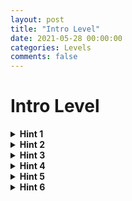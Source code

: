 ```yaml
---
layout: post
title: "Intro Level"
date: 2021-05-28 00:00:00
categories: Levels
comments: false
---
```


# Intro Level

<details>
	<summary><b>Hint 1</b></summary>
	<p> </p>
	<p>The Google Cloud platform automatically logs many events that take place on the cloud system. To view events related to the leaked key, we can open the log explorer at the url here:</p> 
	<code>https://console.cloud.google.com/logs/query?q=search&referrer=search&project=[ProjectName]</code>
	<p> </p>
</details>

<details>
	<summary><b>Hint 2</b></summary>
	<p> </p>
	<p>The key we are concerned about is stored in the start directory of the console. Navigate there and view the contents of “intro-leaked.json” by entering ‘cat start/intro-leaked.json’ in the cloud shell.</p>
	<p>Near the top there should be a line that looks something like this: </p>
	<code>"private_key_id": "4bc0bf03d99620a3ba9e6c016ec27705b55ef6f5"</code>
	<p> </p>
	<p>This private key ID will be associated with any logs for events performed using the leaked key for authorization.</p>
</details>

<details>
	<summary><b>Hint 3</b></summary>
	<p> </p>
	<p>The query builder at the top of the log explorer is a very useful tool for navigating the logs of a cloud system. To view the logs associated with the leaked key, simply enter the private key ID into the query builder and run the query. </p>
	<p> </p>
</details>

<details>
	<summary><b>Hint 4</b></summary>
	<p> </p>
	<p>The results should be the logs for two events. Notice that the first event has the tag</p>
	<code>CreateServiceAccountKey</code>
	<p> </p>
	<p>this is from when the key was initially generated during the system’s deployment. The second event has the tag</p>
	<code>storage.buckets.get</code>
	<p> </p>
	<p>which is the kind of activity we’re looking for concerning the leaked key. Click on this log and expand the nested fields using the button on the top right of the log.</p>
	<p> </p>
</details>

<details>
	<summary><b>Hint 5</b></summary>
	<p> </p>
	<p>Under “Authentication info you can find the</p>
	<code>serviceAccountKeyName</code>
	<p> </p>
	<p>field. This field holds the unique identifier for any service account using the leaked key to authenticate actions, which is why we are able to run a query on the leaked key to find these logs. The field should look like this:</p>
	<code>serviceAccountKeyName: 
	"//iam.googleapis.com/projects/thunder-305703/serviceAccounts/intro-npc@[ProjectName].iam.gserviceaccount.com/keys/[PrivateKeyID]"</code>
	<p> </p>
</details>
<details>
	<summary><b>Hint 6</b></summary>
	<p> </p>
	<p>We have found the key name for the service account using the leaked key now, but we have also been tasked with figuring out what data has been accessed with the leaked key. We’re already looking at the correct log, so we can examine it to find the name of the bucket accessed. Unfortunately, the logs do not tell us the name of the file accessed, only which bucket was storing the file. Even so, we know that any data stored in this bucket is potentially compromised, while data in other buckets is still secure for the time being.</p>
	<p> </p>
</details>
	




